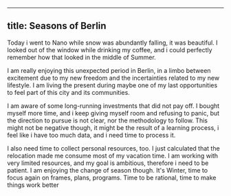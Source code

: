 ----
title: Seasons of Berlin
----

Today i went to Nano while snow was abundantly falling, it was
beautiful. I looked out of the window while drinking my coffee, and i
could perfectly remember how that looked in the middle of Summer.

I am really enjoying this unexpected period in Berlin, in a limbo
between excitement due to my new freedom and the incertainties related
to my new lifestyle. I am living the present during maybe one of my
last opportunities to feel part of this city and its communities.

I am aware of some long-running investments that did not pay off. I
bought myself more time, and i keep giving myself room and refusing to
panic, but the direction to pursue is not clear, nor the methodology
to follow. This might not be negative though, it might be the result
of a learning process, i feel like i have too much data, and i need
time to process it.

I also need time to collect personal resources, too. I just calculated
that the relocation made me consume most of my vacation time. I am
working with very limited resources, and my goal is ambitious,
therefore i need to be patient. I am enjoying the change of season
though. It's Winter, time to focus again on frames, plans,
programs. Time to be rational, time to make things work better
